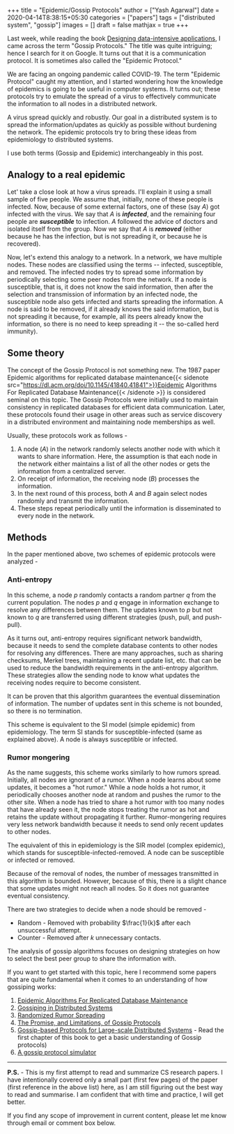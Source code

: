 +++
title = "Epidemic/Gossip Protocols"
author = ["Yash Agarwal"]
date = 2020-04-14T8:38:15+05:30
categories = ["papers"]
tags = ["distributed system", "gossip"]
images = []
draft = false
mathjax = true
+++

Last week, while reading the book [Designing data-intensive applications](https://www.goodreads.com/book/show/34646879-designing-data-intensive-applications), I came across the term "Gossip Protocols." The title was quite intriguing; hence I search for it on Google. It turns out that it is a communication protocol. It is sometimes also called the "Epidemic Protocol."

We are facing an ongoing pandemic called COVID-19. The term "Epidemic Protocol" caught my attention, and I started wondering how the knowledge of epidemics is going to be useful in computer systems. It turns out; these protocols try to emulate the spread of a virus to effectively communicate the information to all nodes in a distributed network.

A virus spread quickly and robustly. Our goal in a distributed system is to spread the information/updates as quickly as possible without burdening the network. The epidemic protocols try to bring these ideas from epidemiology to distributed systems.

I use both terms (Gossip and Epidemic) interchangeably in this post.

## Analogy to a real epidemic
Let' take a close look at how a virus spreads. I'll explain it using a small sample of five people. We assume that, initially, none of these people is infected. Now, because of some external factors, one of these (say $A$) got infected with the virus. We say that $A$ is ***infected***, and the remaining four people are ***susceptible*** to infection. $A$ followed the advice of doctors and isolated itself from the group. Now we say that $A$ is ***removed*** (either because he has the infection, but is not spreading it, or because he is recovered). 

Now, let's extend this analogy to a network. In a network, we have multiple nodes. These nodes are classified using the terms -- infected, susceptible, and removed. The infected nodes try to spread some information by periodically selecting some peer nodes from the network. If a node is susceptible, that is, it does not know the said information, then after the selection and transmission of information by an infected node, the susceptible node also gets infected and starts spreading the information. A node is said to be removed, if it already knows the said information, but is not spreading it because, for example, all its peers already know the information, so there is no need to keep spreading it -- the so-called herd immunity).

## Some theory
The concept of the Gossip Protocol is not something new. The 1987 paper Epidemic algorithms for replicated database maintenance{{< sidenote src="https://dl.acm.org/doi/10.1145/41840.41841">}}Epidemic Algorithms For Replicated Database Maintenance{{< /sidenote >}} is considered seminal on this topic. The Gossip Protocols were initially used to maintain consistency in replicated databases for efficient data communication. Later, these protocols found their usage in other areas such as service discovery in a distributed environment and maintaining node memberships as well.

Usually, these protocols work as follows -
1. A node ($A$) in the network randomly selects another node with which it wants to share information. Here, the assumption is that each node in the network either maintains a list of all the other nodes or gets the information from a centralized server.
2. On receipt of information, the receiving node ($B$) processes the information.
3. In the next round of this process, both $A$ and $B$ again select nodes randomly and transmit the information.
4. These steps repeat periodically until the information is disseminated to every node in the network.

## Methods

In the paper mentioned above, two schemes of epidemic protocols were analyzed -
### Anti-entropy
In this scheme, a node $p$ randomly contacts a random partner $q$ from the current population. The nodes $p$ and $q$ engage in information exchange to resolve any differences between them. The updates known to $p$ but not known to $q$ are transferred using different strategies (push, pull, and push-pull).
    
 As it turns out, anti-entropy requires significant network bandwidth, because it needs to send the complete database contents to other nodes for resolving any differences. There are many approaches, such as sharing checksums, Merkel trees, maintaining a recent update list, etc. that can be used to reduce the bandwidth requirements in the anti-entropy algorithm. These strategies allow the sending node to know what updates the receiving nodes require to become consistent.
    
 It can be proven that this algorithm guarantees the eventual dissemination of information. The number of updates sent in this scheme is not bounded, so there is no termination. 
    
 This scheme is equivalent to the SI model (simple epidemic) from epidemiology. The term SI stands for susceptible-infected (same as explained above). A node is always susceptible or infected.
  
### Rumor mongering
As the name suggests, this scheme works similarly to how rumors spread. Initially, all nodes are ignorant of a rumor. When a node learns about some updates, it becomes a "hot rumor." While a node holds a hot rumor, it periodically chooses another node at random and pushes the rumor to the other site. When a node has tried to share a hot rumor with too many nodes that have already seen it, the node stops treating the rumor as hot and retains the update without propagating it further. Rumor-mongering requires very less network bandwidth because it needs to send only recent updates to other nodes.
    
The equivalent of this in epidemiology is the SIR model (complex epidemic), which stands for susceptible-infected-removed. A node can be susceptible or infected or removed.
    
Because of the removal of nodes, the number of messages transmitted in this algorithm is bounded. However, because of this, there is a slight chance that some updates might not reach all nodes. So it does not guarantee eventual consistency.
        
 There are two strategies to decide when a node should be removed - 
 - Random - Removed with probability $\frac{1}{k}$ after each unsuccessful attempt.
 - Counter - Removed after $k$ unnecessary contacts. 

The analysis of gossip algorithms focuses on designing strategies on how to select the best peer group to share the information with.

If you want to get started with this topic, here I recommend some papers that are quite fundamental when it comes to an understanding of how gossiping works:
1. [Epidemic Algorithms For Replicated Database Maintenance](https://dl.acm.org/doi/10.1145/41840.41841)
2. [Gossiping in Distributed Systems](https://www.distributed-systems.net/my-data/papers/2007.osr.pdf)
3. [Randomized Rumor Spreading](http://archive.cone.informatik.uni-freiburg.de/pubs/rumor.pdf)
4. [The Promise, and Limitations, of Gossip Protocols](https://research.cs.cornell.edu/projects/Quicksilver/public_pdfs/2007PromiseAndLimitations.pdf)
5. [Gossip-based Protocols for Large-scale Distributed Systems](http://www.inf.u-szeged.hu/~jelasity/dr/doktori-mu.pdf) - Read the first chapter of this book to get a basic understanding of Gossip protocols)
6. [A gossip protocol simulator](https://flopezluis.github.io/gossip-simulator/)
---

**P.S.** - This is my first attempt to read and summarize CS research papers. I have intentionally covered only a small part (first few pages) of the paper (first reference in the above list) here, as I am still figuring out the best way to read and summarise. I am confident that with time and practice, I will get better.

If you find any scope of improvement in current content, please let me know through email or comment box below.